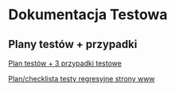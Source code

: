 <h1>Dokumentacja Testowa</h1>

<h2>Plany testów + przypadki</h2>
<a href="https://1drv.ms/b/c/88aaadbc5bd923a9/EWfxfuxn1gZIje2_v_Eri4kBK3EKOup_82D3NqIAb5EFEw?e=PaNCDp" target="_blank">Plan testów + 3 przypadki testowe</a>

<a href="https://1drv.ms/b/c/88aaadbc5bd923a9/ESApNlI4_9xNltM2IG5rk6ABH21YUNg9hhHnpfWNAgBMIA?e=f9JooO" target="_blank">Plan/checklista testy regresyjne strony www</a>

